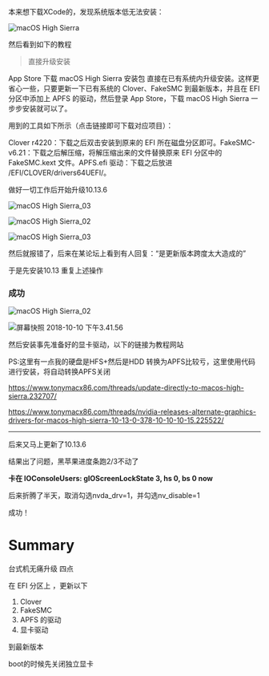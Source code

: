 本来想下载XCode的，发现系统版本低无法安装：

![macOS High Sierra](https://github.com/zzylovecode/BlackMac/blob/master/img/macOS%20High%20Sierra.png)



然后看到如下的教程

> 直接升级安装

 App Store 下载 macOS High Sierra 安装包 直接在已有系统内升级安装。这样更省心一些，只要更新一下已有系统的  Clover、FakeSMC 到最新版本，并且在 EFI 分区中添加上 APFS 的驱动，然后登录 App Store，下载 macOS  High Sierra 一步步安装就可以了。

 用到的工具如下所示（点击链接即可下载对应项目）：

Clover r4220：下载之后双击安装到原来的 EFI  所在磁盘分区即可。FakeSMC-v6.21：下载之后解压缩，将解压缩出来的文件替换原来 EFI 分区中的 FakeSMC.kext  文件。APFS.efi 驱动：下载之后放进 /EFI/CLOVER/drivers64UEFI/。



做好一切工作后开始升级10.13.6

![macOS High Sierra_03](https://github.com/zzylovecode/BlackMac/blob/master/img/macOS%20High%20Sierra_01.png)

![macOS High Sierra_02](https://github.com/zzylovecode/BlackMac/blob/master/img/macOS%20High%20Sierra_02.png)



![macOS High Sierra_03](https://github.com/zzylovecode/BlackMac/blob/master/img/macOS%20High%20Sierra_03.png)

然后就报错了，后来在某论坛上看到有人回复：“是更新版本跨度太大造成的”

于是先安装10.13 重复上述操作

### 成功

![macOS High Sierra_02](https://github.com/zzylovecode/BlackMac/blob/master/img/black%20apple%20boot.jpeg) 

![屏幕快照 2018-10-10 下午3.41.56](https://github.com/zzylovecode/BlackMac/blob/master/img/%E5%B1%8F%E5%B9%95%E5%BF%AB%E7%85%A7%202018-10-10%20%E4%B8%8B%E5%8D%883.41.56.png)

然后安装事先准备好的显卡驱动，以下的链接为教程网站

PS:这里有一点我的硬盘是HFS+然后是HDD 转换为APFS比较亏，这里使用代码进行安装，将自动转换APFS关闭

https://www.tonymacx86.com/threads/update-directly-to-macos-high-sierra.232707/

https://www.tonymacx86.com/threads/nvidia-releases-alternate-graphics-drivers-for-macos-high-sierra-10-13-0-378-10-10-10-15.225522/

---

后来又马上更新了10.13.6

结果出了问题，黑苹果进度条跑2/3不动了

**卡在 IOConsoleUsers: gIOScreenLockState 3, hs 0, bs 0 now**

后来折腾了半天，取消勾选nvda_drv=1，并勾选nv_disable=1

成功！

# Summary

台式机无痛升级 四点

在 EFI 分区上 ，更新以下

1. Clover
2. FakeSMC 
3. APFS 的驱动
4. 显卡驱动

到最新版本

boot的时候先关闭独立显卡
